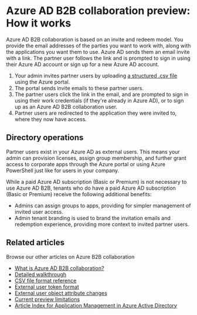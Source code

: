 <properties
   pageTitle="Azure AD B2B collaboration preview: How it works | Microsoft Azure"
   description="Describes how Azure Active Directory B2B collaboration supports your cross-company relationships by enabling business partners to selectively access your corporate applications"
   services="active-directory"
   authors="viv-liu"
   manager="cliffdi"
   editor=""
   tags=""/>

<tags
   ms.service="active-directory"
   ms.devlang="NA"
   ms.topic="article"
   ms.tgt_pltfrm="NA"
   ms.workload="identity"
   ms.date="02/03/2016"
   ms.author="viviali"/>

# Azure AD B2B collaboration preview: How it works
Azure AD B2B collaboration is based on an invite and redeem model. You provide the email addresses of the parties you want to work with, along with the applications you want them to use. Azure AD sends them an email invite with a link. The partner user follows the link and is prompted to sign in using their Azure AD account or sign up for a new Azure AD account.

1. Your admin invites partner users by uploading [a structured .csv file](active-directory-b2b-references-csv-file-format.md) using the Azure portal.
2. The portal sends invite emails to these partner users.
3. The partner users click the link in the email, and are prompted to sign in using their work credentials (if they're already in Azure AD), or to sign up as an Azure AD B2B collaboration user.
4. Partner users are redirected to the application they were invited to, where they now have access.

## Directory operations
Partner users exist in your Azure AD as external users. This means your admin can provision licenses, assign group membership, and further grant access to corporate apps through the Azure portal or using Azure PowerShell just like for users in your company.

While a paid Azure AD subscription (Basic or Premium) is not necessary to use Azure AD B2B, tenants who do have a paid Azure AD subscription (Basic or Premium) receive the following additional benefits:

 - Admins can assign groups to apps, providing for simpler management of invited user access.
 - Admin tenant branding is used to brand the invitation emails and redemption experience, providing more context to invited partner users.

## Related articles
 Browse our other articles on Azure B2B collaboration

 - [What is Azure AD B2B collaboration?](active-directory-b2b-what-is-azure-ad-b2b.md)
 - [Detailed walkthrough](active-directory-b2b-detailed-walkthrough.md)
 - [CSV file format reference](active-directory-b2b-references-csv-file-format.md)
 - [External user token format](active-directory-b2b-references-external-user-token-format.md)
 - [External user object attribute changes](active-directory-b2b-references-external-user-object-attribute-changes.md)
 - [Current preview limitations](active-directory-b2b-current-preview-limitations.md)
 - [Article Index for Application Management in Azure Active Directory](active-directory-apps-index.md)
